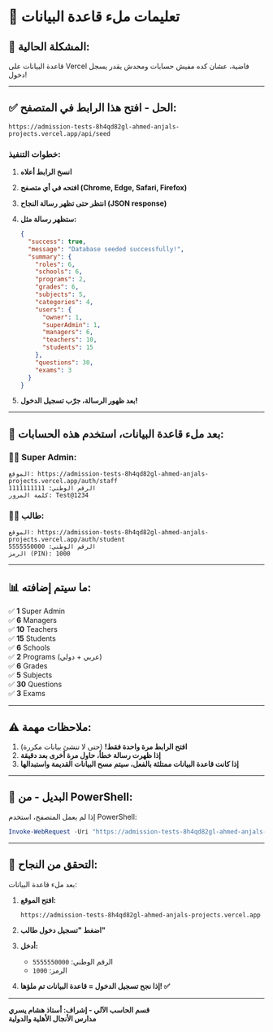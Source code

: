# 🌱 تعليمات ملء قاعدة البيانات

## 🚨 **المشكلة الحالية:**
قاعدة البيانات على Vercel فاضية، عشان كده مفيش حسابات ومحدش يقدر يسجل دخول!

---

## ✅ **الحل - افتح هذا الرابط في المتصفح:**

```
https://admission-tests-8h4qd82gl-ahmed-anjals-projects.vercel.app/api/seed
```

### **خطوات التنفيذ:**

1. **انسخ الرابط أعلاه**
2. **افتحه في أي متصفح (Chrome, Edge, Safari, Firefox)**
3. **انتظر حتى تظهر رسالة النجاح (JSON response)**
4. **ستظهر رسالة مثل:**
   ```json
   {
     "success": true,
     "message": "Database seeded successfully!",
     "summary": {
       "roles": 6,
       "schools": 6,
       "programs": 2,
       "grades": 6,
       "subjects": 5,
       "categories": 4,
       "users": {
         "owner": 1,
         "superAdmin": 1,
         "managers": 6,
         "teachers": 10,
         "students": 15
       },
       "questions": 30,
       "exams": 3
     }
   }
   ```

5. **بعد ظهور الرسالة، جرّب تسجيل الدخول!**

---

## 🔐 **بعد ملء قاعدة البيانات، استخدم هذه الحسابات:**

### **👨‍💼 Super Admin:**
```
الموقع: https://admission-tests-8h4qd82gl-ahmed-anjals-projects.vercel.app/auth/staff
الرقم الوطني: 1111111111
كلمة المرور: Test@1234
```

### **👨‍🎓 طالب:**
```
الموقع: https://admission-tests-8h4qd82gl-ahmed-anjals-projects.vercel.app/auth/student
الرقم الوطني: 5555550000
الرمز (PIN): 1000
```

---

## 📊 **ما سيتم إضافته:**

✅ **1** Super Admin  
✅ **6** Managers  
✅ **10** Teachers  
✅ **15** Students  
✅ **6** Schools  
✅ **2** Programs (عربي + دولي)  
✅ **6** Grades  
✅ **5** Subjects  
✅ **30** Questions  
✅ **3** Exams  

---

## ⚠️ **ملاحظات مهمة:**

1. **افتح الرابط مرة واحدة فقط!** (حتى لا تنشئ بيانات مكررة)
2. **إذا ظهرت رسالة خطأ، حاول مرة أخرى بعد دقيقة**
3. **إذا كانت قاعدة البيانات ممتلئة بالفعل، سيتم مسح البيانات القديمة واستبدالها**

---

## 🔄 **البديل - من PowerShell:**

إذا لم يعمل المتصفح، استخدم PowerShell:

```powershell
Invoke-WebRequest -Uri "https://admission-tests-8h4qd82gl-ahmed-anjals-projects.vercel.app/api/seed" -Method GET
```

---

## 🎯 **التحقق من النجاح:**

بعد ملء قاعدة البيانات:

1. **افتح الموقع:**
   ```
   https://admission-tests-8h4qd82gl-ahmed-anjals-projects.vercel.app
   ```

2. **اضغط "تسجيل دخول طالب"**

3. **أدخل:**
   - الرقم الوطني: `5555550000`
   - الرمز: `1000`

4. **إذا نجح تسجيل الدخول = قاعدة البيانات تم ملؤها! ✅**

---

**قسم الحاسب الآلي - إشراف: أستاذ هشام يسري**  
**مدارس الأنجال الأهلية والدولية**

